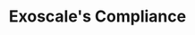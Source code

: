 ---
title: "Exoscale's Compliance"
description: ""
themeColor: "#3C494F"
cardImage: "/images/learning-path/kubernetes-icon.svg"
courses: 6
weight: 3
---